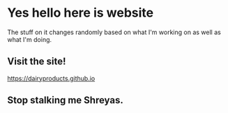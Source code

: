 # Yes hello here is website
The stuff on it changes randomly based on what I'm working on as well as what I'm doing.
## Visit the site!
https://dairyproducts.github.io
## Stop stalking me Shreyas.
